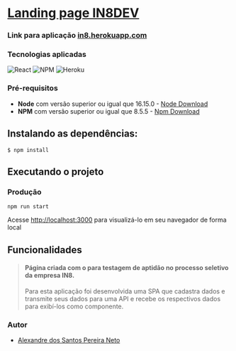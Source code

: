 # [Landing page IN8DEV](https://in8.herokuapp.com/)

### Link para aplicação [in8.herokuapp.com](https://in8.herokuapp.com)
### Tecnologias aplicadas
![React](https://img.shields.io/badge/react-%2320232a.svg?style=for-the-badge&logo=react&logoColor=%2361DAFB)
![NPM](https://img.shields.io/badge/NPM-%23000000.svg?style=for-the-badge&logo=npm&logoColor=white)
![Heroku](https://img.shields.io/badge/heroku-%23430098.svg?style=for-the-badge&logo=heroku&logoColor=white)

### Pré-requisitos
- **Node** com versão superior ou igual que 16.15.0 - [Node Download](https://nodejs.org/pt-br/download/)
- **NPM** com versão superior ou igual que 8.5.5 - [Npm Download](https://www.npmjs.com/package/download)

## Instalando as dependências:

```
$ npm install
```
## Executando o projeto

### Produção

```
npm run start
```

Acesse [http://localhost:3000](http://localhost:3000) para visualizá-lo em seu navegador de forma local

## Funcionalidades

> #### Página criada com o para testagem de aptidão no processo seletivo da empresa IN8.
> 
> Para esta aplicação foi desenvolvida uma SPA que cadastra dados e transmite seus dados para uma API e recebe os respectivos dados para exibí-los como componente.
>
>
### Autor
- [Alexandre dos Santos Pereira Neto](https://www.linkedin.com/in/alexandrespneto)
